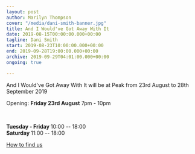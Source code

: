 ```yaml
---
layout: post
author: Marilyn Thompson
cover: "/media/dani-smith-banner.jpg"
title: And I Would've Got Away With It
date: 2019-08-15T00:00:00.000+00:00
tagline: Dani Smith
start: 2019-08-23T10:00:00.000+00:00
end: 2019-09-28T19:00:00.000+00:00
archive: 2019-09-29T04:01:00.000+00:00
ongoing: true

---
```

<p>And I Would've Got Away With It will be at Peak from 23rd August to 28th September 2019</p>

Opening: <b>Friday 23rd August</b> 7pm - 10pm

<br />

<p><b>Tuesday - Friday </b>10:00 -- 18:00<br />
<b>Saturday </b>11:00 -- 18:00 <br />

<p><a href="http://www.peak-art.org/contact">How to find us</a></p>